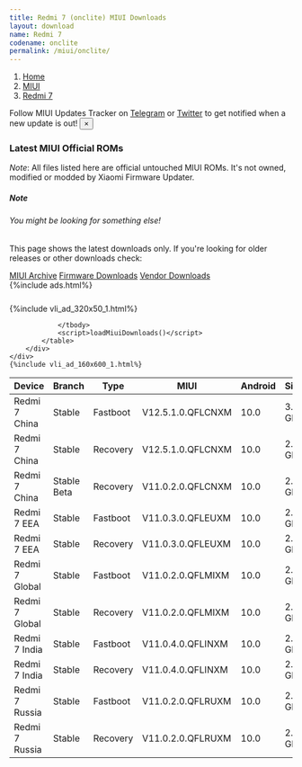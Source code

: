 ```yaml
---
title: Redmi 7 (onclite) MIUI Downloads
layout: download
name: Redmi 7
codename: onclite
permalink: /miui/onclite/
---
```

<nav aria-label="breadcrumb">
    <ol class="breadcrumb">
        <li class="breadcrumb-item"><a href="/">Home</a></li>
        <li class="breadcrumb-item"><a href="/miui/">MIUI</a></li>
        <li class="breadcrumb-item active" aria-current="page"><a href="/miui/onclite/">Redmi 7</a></li>
    </ol>
</nav>
<div class="alert alert-primary alert-dismissible fade show" role="alert">
    Follow MIUI Updates Tracker on <a href="https://t.me/MIUIUpdatesTracker" class="alert-link">Telegram</a>
     or <a href="https://twitter.com/MiFwUpdater" class="alert-link">Twitter</a> to get notified when a new update is out!
    <button type="button" class="close" data-dismiss="alert" aria-label="Close">
        <span aria-hidden="true">&times;</span>
    </button>
</div>

### Latest MIUI Official ROMs
*Note*: All files listed here are official untouched MIUI ROMs. It's not owned, modified or modded by Xiaomi Firmware Updater.
<div class="card">
  <div class="card-body">
    <h5 class="card-title">Note</h5>
    <h6 class="card-subtitle mb-2 text-muted">You might be looking for something else!</h6>
    <p class="card-text">This page shows the latest downloads only.
     If you're looking for older releases or other downloads check:</p>
    <a href="/archive/miui/onclite/" class="card-link">MIUI Archive</a>
    <a href="/firmware/onclite/" class="card-link">Firmware Downloads</a>
    <a href="/vendor/onclite/" class="card-link">Vendor Downloads</a>
  </div>
</div>
{%include ads.html%}
<div class="row justify-content-center">
    <div class="col-10">
        <div class="table-responsive-md" style="margin-top: 25px;">
            {%include vli_ad_320x50_1.html%}
            <table id="miui" class="display dt-responsive nowrap compact table table-striped table-hover table-sm">
                <thead class="thead-dark">
                    <tr>
                        <th data-ref="device">Device</th>
                        <th data-ref="branch">Branch</th>
                        <th data-ref="type">Type</th>
                        <th data-ref="miui">MIUI</th>
                        <th data-ref="android">Android</th>
                        <th data-ref="size">Size</th>
                        <th data-ref="size">Date</th>
                        <th data-ref="link">Link</th>
                    </tr>
                </thead>
                <tbody>
                <tr><td>Redmi 7 China</td><td>Stable</td><td>Fastboot</td><td>V12.5.1.0.QFLCNXM</td><td>10.0</td><td>3.2 GB</td><td>2021-06-15</td><td><a href="/miui/onclite/stable/V12.5.1.0.QFLCNXM/">Download</a></td></tr>
<tr><td>Redmi 7 China</td><td>Stable</td><td>Recovery</td><td>V12.5.1.0.QFLCNXM</td><td>10.0</td><td>2.1 GB</td><td>2021-06-21</td><td><a href="/miui/onclite/stable/V12.5.1.0.QFLCNXM/">Download</a></td></tr>
<tr><td>Redmi 7 China</td><td>Stable Beta</td><td>Recovery</td><td>V11.0.2.0.QFLCNXM</td><td>10.0</td><td>2.1 GB</td><td>2020-07-30</td><td><a href="/miui/onclite/stable beta/V11.0.2.0.QFLCNXM/">Download</a></td></tr>
<tr><td>Redmi 7 EEA</td><td>Stable</td><td>Fastboot</td><td>V11.0.3.0.QFLEUXM</td><td>10.0</td><td>2.6 GB</td><td>2021-07-30</td><td><a href="/miui/onclite/stable/V11.0.3.0.QFLEUXM/">Download</a></td></tr>
<tr><td>Redmi 7 EEA</td><td>Stable</td><td>Recovery</td><td>V11.0.3.0.QFLEUXM</td><td>10.0</td><td>2.0 GB</td><td>2021-08-19</td><td><a href="/miui/onclite/stable/V11.0.3.0.QFLEUXM/">Download</a></td></tr>
<tr><td>Redmi 7 Global</td><td>Stable</td><td>Fastboot</td><td>V11.0.2.0.QFLMIXM</td><td>10.0</td><td>2.6 GB</td><td>2021-03-10</td><td><a href="/miui/onclite/stable/V11.0.2.0.QFLMIXM/">Download</a></td></tr>
<tr><td>Redmi 7 Global</td><td>Stable</td><td>Recovery</td><td>V11.0.2.0.QFLMIXM</td><td>10.0</td><td>2.0 GB</td><td>2021-03-12</td><td><a href="/miui/onclite/stable/V11.0.2.0.QFLMIXM/">Download</a></td></tr>
<tr><td>Redmi 7 India</td><td>Stable</td><td>Fastboot</td><td>V11.0.4.0.QFLINXM</td><td>10.0</td><td>2.5 GB</td><td>2021-03-19</td><td><a href="/miui/onclite/stable/V11.0.4.0.QFLINXM/">Download</a></td></tr>
<tr><td>Redmi 7 India</td><td>Stable</td><td>Recovery</td><td>V11.0.4.0.QFLINXM</td><td>10.0</td><td>2.0 GB</td><td>2021-04-07</td><td><a href="/miui/onclite/stable/V11.0.4.0.QFLINXM/">Download</a></td></tr>
<tr><td>Redmi 7 Russia</td><td>Stable</td><td>Fastboot</td><td>V11.0.2.0.QFLRUXM</td><td>10.0</td><td>2.6 GB</td><td>2021-03-13</td><td><a href="/miui/onclite/stable/V11.0.2.0.QFLRUXM/">Download</a></td></tr>
<tr><td>Redmi 7 Russia</td><td>Stable</td><td>Recovery</td><td>V11.0.2.0.QFLRUXM</td><td>10.0</td><td>2.0 GB</td><td>2021-03-19</td><td><a href="/miui/onclite/stable/V11.0.2.0.QFLRUXM/">Download</a></td></tr>

                </tbody>
                <script>loadMiuiDownloads()</script>
            </table>
        </div>
    </div>
    {%include vli_ad_160x600_1.html%}
</div>
